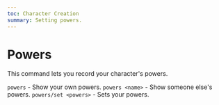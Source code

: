 ```yaml
---
toc: Character Creation
summary: Setting powers.
---
```

# Powers
This command lets you record your character's powers.

`powers` - Show your own powers.
`powers <name>` - Show someone else's powers.
`powers/set <powers>` - Sets your powers.
